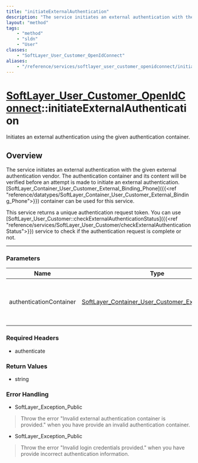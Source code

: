 ```yaml
---
title: "initiateExternalAuthentication"
description: "The service initiates an external authentication with the given external authentication vendor. The authentication conta... "
layout: "method"
tags:
    - "method"
    - "sldn"
    - "User"
classes:
    - "SoftLayer_User_Customer_OpenIdConnect"
aliases:
    - "/reference/services/softlayer_user_customer_openidconnect/initiateExternalAuthentication"
---
```

# [SoftLayer_User_Customer_OpenIdConnect](/reference/services/SoftLayer_User_Customer_OpenIdConnect)::initiateExternalAuthentication


Initiates an external authentication using the given authentication container.


## Overview 
The service initiates an external authentication with the given external authentication vendor. The authentication container and its content will be verified before an attempt is made to initiate an external authentication. [SoftLayer_Container_User_Customer_External_Binding_Phone]({{<ref "reference/datatypes/SoftLayer_Container_User_Customer_External_Binding_Phone">}}) container can be used for this service. 

This service returns a unique authentication request token. You can use [SoftLayer_User_Customer::checkExternalAuthenticationStatus]({{<ref "reference/services/SoftLayer_User_Customer/checkExternalAuthenticationStatus">}}) service to check if the authentication request is complete or not. 

-----

### Parameters 
|Name | Type | Description |
| --- | --- | --- |
|authenticationContainer| <a href='/reference/datatypes/SoftLayer_Container_User_Customer_External_Binding'>SoftLayer_Container_User_Customer_External_Binding </a>| The authentication container with the external authentication information.|


### Required Headers
* authenticate


### Return Values
* string



### Error Handling

* SoftLayer_Exception_Public 

> Throw the error "Invalid external authentication container is provided." when you have provide an invalid authentication container. 

* SoftLayer_Exception_Public 

> Throw the error "Invalid login credentials provided." when you have provide incorrect authentication information. 



